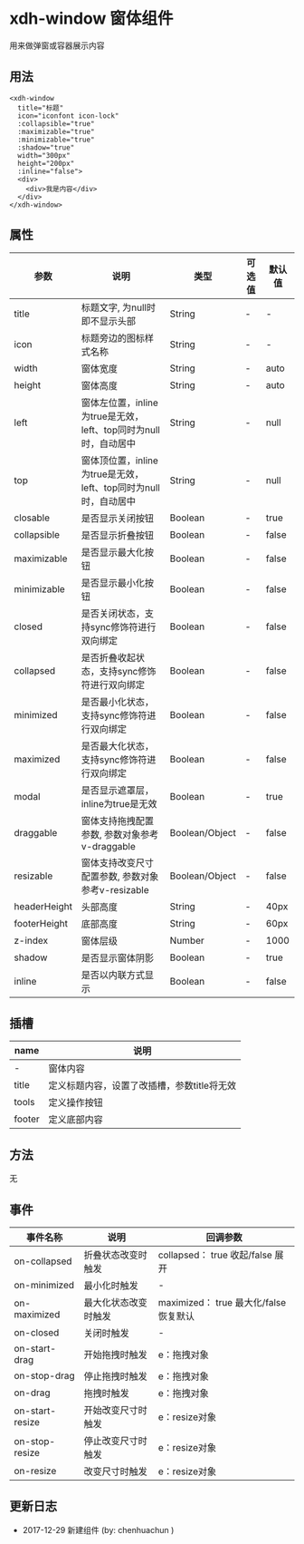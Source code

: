 # xdh-window 窗体组件

用来做弹窗或容器展示内容


## 用法

```
<xdh-window
  title="标题"
  icon="iconfont icon-lock"
  :collapsible="true"
  :maximizable="true"
  :minimizable="true"
  :shadow="true"
  width="300px"
  height="200px"
  :inline="false">
  <div>
    <div>我是内容</div>
  </div>
</xdh-window>
```

## 属性

| 参数 | 说明 | 类型 | 可选值 | 默认值 |
|----|----|----|----|----|
| title | 标题文字, 为null时即不显示头部 | String | - | - |
| icon | 标题旁边的图标样式名称 | String | - | - |
| width | 窗体宽度 | String | - | auto |
| height | 窗体高度 | String | - | auto |
| left | 窗体左位置，inline为true是无效， left、top同时为null时，自动居中 | String | - | null |
| top | 窗体顶位置，inline为true是无效， left、top同时为null时，自动居中 | String | - | null |
| closable | 是否显示关闭按钮 | Boolean | - | true |
| collapsible | 是否显示折叠按钮 | Boolean | - | false |
| maximizable | 是否显示最大化按钮 | Boolean | - | false |
| minimizable | 是否显示最小化按钮 | Boolean | - | false |
| closed | 是否关闭状态，支持sync修饰符进行双向绑定 | Boolean | - | false |
| collapsed | 是否折叠收起状态，支持sync修饰符进行双向绑定 | Boolean | - | false |
| minimized | 是否最小化状态，支持sync修饰符进行双向绑定 | Boolean | - | false |
| maximized | 是否最大化状态，支持sync修饰符进行双向绑定 | Boolean | - | false |
| modal | 是否显示遮罩层，inline为true是无效 | Boolean | - | true |
| draggable | 窗体支持拖拽配置参数, 参数对象参考v-draggable | Boolean/Object | - | false |
| resizable | 窗体支持改变尺寸配置参数, 参数对象参考v-resizable | Boolean/Object | - | false |
| headerHeight | 头部高度 | String | - | 40px |
| footerHeight | 底部高度 | String | - | 60px |
| z-index | 窗体层级 | Number | - | 1000 |
| shadow | 是否显示窗体阴影 | Boolean | - | true |
| inline | 是否以内联方式显示 | Boolean | - | false |

## 插槽

| name | 说明 |
|-----|-----|
| - | 窗体内容 |
| title | 定义标题内容，设置了改插槽，参数title将无效 |
| tools | 定义操作按钮 |
| footer | 定义底部内容 |

## 方法
无

##  事件

| 事件名称 | 说明 | 回调参数 |
|-----|-----|----|
| on-collapsed | 折叠状态改变时触发 | collapsed： true 收起/false 展开|
| on-minimized | 最小化时触发 | - |
| on-maximized | 最大化状态改变时触发 | maximized： true 最大化/false 恢复默认 |
| on-closed | 关闭时触发 | - |
| on-start-drag | 开始拖拽时触发 | e：拖拽对象 |
| on-stop-drag | 停止拖拽时触发 | e：拖拽对象 |
| on-drag | 拖拽时触发 | e：拖拽对象 |
| on-start-resize | 开始改变尺寸时触发 | e：resize对象 |
| on-stop-resize | 停止改变尺寸时触发 | e：resize对象 |
| on-resize | 改变尺寸时触发 | e：resize对象 |

## 更新日志

- 2017-12-29 新建组件 (by: chenhuachun )





